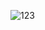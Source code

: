 ![123](https://user-images.githubusercontent.com/107753319/202095427-dd33db2c-b248-49a5-be9d-27a09ac3dbdf.png)
